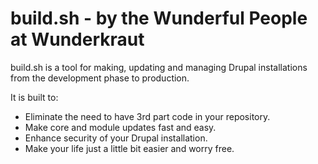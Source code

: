 build.sh - by the Wunderful People at Wunderkraut
=================================================

build.sh is a tool for making, updating and managing Drupal installations from the development phase to production. 

It is built to:
 - Eliminate the need to have 3rd part code in your repository.
 - Make core and module updates fast and easy.
 - Enhance security of your Drupal installation.
 - Make your life just a little bit easier and worry free.
 

 
